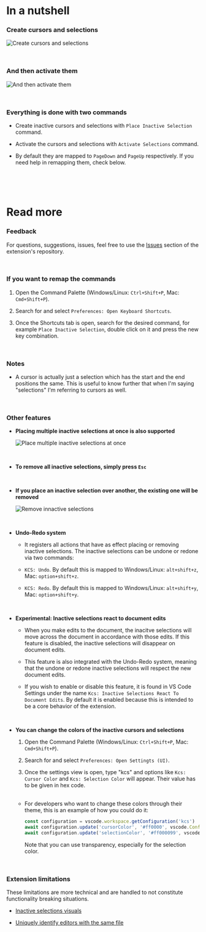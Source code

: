 # In a nutshell

### Create cursors and selections

![Create cursors and selections](https://media.giphy.com/media/v1.Y2lkPTc5MGI3NjExYWcxcm9vZGdpcmVydzhjNnVlcHp2MmhsdmxkNzRndzAwcHU2NnY1YSZlcD12MV9pbnRlcm5hbF9naWZfYnlfaWQmY3Q9Zw/nhmHtytEWzdUOVB68s/giphy.gif)

<br>

### And then activate them

![And then activate them](https://media.giphy.com/media/v1.Y2lkPTc5MGI3NjExM3ZiZHJ2aHR0dnFkb2h0bnNvamg5andmdXZpNHdzOGNjc3R2dWxkeSZlcD12MV9pbnRlcm5hbF9naWZfYnlfaWQmY3Q9Zw/tFsUvTNgfTILb8IooB/giphy.gif)

<br>

### Everything is done with two commands

-  Create inactive cursors and selections with `Place Inactive Selection` command.

-  Activate the cursors and selections with `Activate Selections` command.

-  By default they are mapped to `PageDown` and `PageUp` respectively. If you need help in remapping them, check below.

<br>
<br>
<br>

# Read more

### Feedback

For questions, suggestions, issues, feel free to use the [Issues](https://github.com/srares13/keyboard-cursors-and-selections/issues) section of the extension's repository.

<br>

### If you want to remap the commands

1. Open the Command Palette (Windows/Linux: `Ctrl+Shift+P`, Mac: `Cmd+Shift+P`).

2. Search for and select `Preferences: Open Keyboard Shortcuts`.

3. Once the Shortcuts tab is open, search for the desired command, for example `Place Inactive Selection`, double click on it and press the new key combination.

<br>

### Notes

-  A cursor is actually just a selection which has the start and the end positions the same. This is useful to know further that when I'm saying "selections" I'm referring to cursors as well.

<br>

### Other features

-  **Placing multiple inactive selections at once is also supported**

   ![Place multiple inactive selections at once](https://media.giphy.com/media/v1.Y2lkPTc5MGI3NjExbmh1MG9qaWRmbGMyaGI0b3pnMm9hYjRoNHEydmg0MXVnZzIwYjg0cyZlcD12MV9pbnRlcm5hbF9naWZfYnlfaWQmY3Q9Zw/liMxQauYfMtQvplTQN/giphy.gif)

<br>

-  **To remove all inactive selections, simply press `Esc`**

<br>

-  **If you place an inactive selection over another, the existing one will be removed**

   ![Remove innactive selections](https://media.giphy.com/media/v1.Y2lkPTc5MGI3NjExejJsdW1nMTZwdDBuOGxlMWc4aXFmMWo5dThzYmgxc3lhZXNqZWtrYSZlcD12MV9pbnRlcm5hbF9naWZfYnlfaWQmY3Q9Zw/h4XtMmQyasU1rIAQPZ/giphy.gif)

<br>

-  **Undo-Redo system**

   -  It registers all actions that have as effect placing or removing inactive selections. The inactive selections can be undone or redone via two commands:

   -  `KCS: Undo`. By default this is mapped to Windows/Linux: `alt+shift+z`, Mac: `option+shift+z`.
   -  `KCS: Redo`. By default this is mapped to Windows/Linux: `alt+shift+y`, Mac: `option+shift+y`.

<br>

-  **Experimental: Inactive selections react to document edits**

   -  When you make edits to the document, the inacitve selections will move across the document in accordance with those edits. If this feature is disabled, the inactive selections will disappear on document edits.

   -  This feature is also integrated with the Undo-Redo system, meaning that the undone or redone inactive selections will respect the new document edits.

   -  If you wish to enable or disable this feature, it is found in VS Code Settings under the name `Kcs: Inactive Selections React To Document Edits`. By default it is enabled because this is intended to be a core behavior of the extension.

<br>

-  **You can change the colors of the inactive cursors and selections**

   1. Open the Command Palette (Windows/Linux: `Ctrl+Shift+P`, Mac: `Cmd+Shift+P`).

   2. Search for and select `Preferences: Open Settingts (UI)`.

   3. Once the settings view is open, type "kcs" and options like `Kcs: Cursor Color` and `Kcs: Selection Color` will appear. Their value has to be given in hex code.

   <br>

   -  For developers who want to change these colors through their theme, this is an example of how you could do it:
      ```javascript
      const configuration = vscode.workspace.getConfiguration('kcs')
      await configuration.update('cursorColor', '#ff0000', vscode.ConfigurationTarget.Global)
      await configuration.update('selectionColor', '#ff000099', vscode.ConfigurationTarget.Global)
      ```
      Note that you can use transparency, especially for the selection color.

<br>

### Extension limitations

These limitations are more technical and are handled to not constitute functionality breaking situations.

-  [Inactive selections visuals](https://github.com/srares13/keyboard-cursors-and-selections/issues/1)

-  [Uniquely identify editors with the same file](https://github.com/srares13/keyboard-cursors-and-selections/issues/2)
